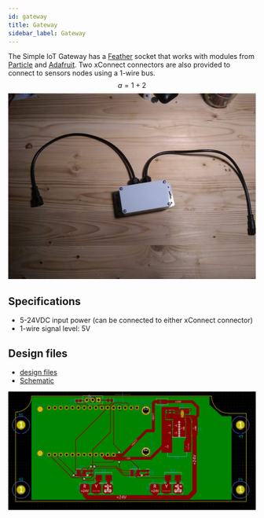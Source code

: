 ```yaml
---
id: gateway
title: Gateway
sidebar_label: Gateway
---
```


The Simple IoT Gateway has a [Feather](https://learn.adafruit.com/adafruit-feather/) socket that works with modules from [Particle](https://store.particle.io/collections/prototyping-hardware) and [Adafruit](https://www.adafruit.com/feather). Two xConnect connectors are also provided to connect to sensors nodes using a 1-wire bus.
$$
a = 1 + 2
$$
![gw](gw.jpg)

## Specifications

- 5-24VDC input power (can be connected to either xConnect connector)
- 1-wire signal level: 5V

## Design files

- [design files](https://github.com/simpleiot/hardware/tree/master/siot-gateway-particle)
- [Schematic](https://github.com/simpleiot/hardware/blob/master/siot-gateway-particle/siot-gateway-particle.pdf)

![gw-pcb](gw-pcb.png)
